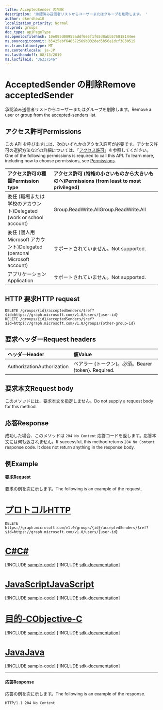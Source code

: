 ```yaml
---
title: AcceptedSender の削除
description: '承認済み送信者リストからユーザーまたはグループを削除します。 '
author: dkershaw10
localization_priority: Normal
ms.prod: groups
doc_type: apiPageType
ms.openlocfilehash: 10e095d00955addf6e5f1f65d8abb576018144ee
ms.sourcegitcommit: b5425ebf648572569b032ded5b56e1dcf3830515
ms.translationtype: MT
ms.contentlocale: ja-JP
ms.lasthandoff: 08/13/2019
ms.locfileid: "36337546"
---
```

# <a name="remove-acceptedsender"></a><span data-ttu-id="52fe9-103">AcceptedSender の削除</span><span class="sxs-lookup"><span data-stu-id="52fe9-103">Remove acceptedSender</span></span>
<span data-ttu-id="52fe9-104">承認済み送信者リストからユーザーまたはグループを削除します。</span><span class="sxs-lookup"><span data-stu-id="52fe9-104">Remove a user or group from the accepted-senders list.</span></span> 

## <a name="permissions"></a><span data-ttu-id="52fe9-105">アクセス許可</span><span class="sxs-lookup"><span data-stu-id="52fe9-105">Permissions</span></span>
<span data-ttu-id="52fe9-p101">この API を呼び出すには、次のいずれかのアクセス許可が必要です。アクセス許可の選択方法などの詳細については、「[アクセス許可](/graph/permissions-reference)」を参照してください。</span><span class="sxs-lookup"><span data-stu-id="52fe9-p101">One of the following permissions is required to call this API. To learn more, including how to choose permissions, see [Permissions](/graph/permissions-reference).</span></span>

| <span data-ttu-id="52fe9-108">アクセス許可の種類</span><span class="sxs-lookup"><span data-stu-id="52fe9-108">Permission type</span></span>                        | <span data-ttu-id="52fe9-109">アクセス許可 (特権の小さいものから大きいものへ)</span><span class="sxs-lookup"><span data-stu-id="52fe9-109">Permissions (from least to most privileged)</span></span>  |
|:---------------------------------------|:-------------------------------------------- |
| <span data-ttu-id="52fe9-110">委任 (職場または学校のアカウント)</span><span class="sxs-lookup"><span data-stu-id="52fe9-110">Delegated (work or school account)</span></span>     | <span data-ttu-id="52fe9-111">Group.ReadWrite.All</span><span class="sxs-lookup"><span data-stu-id="52fe9-111">Group.ReadWrite.All</span></span> |
| <span data-ttu-id="52fe9-112">委任 (個人用 Microsoft アカウント)</span><span class="sxs-lookup"><span data-stu-id="52fe9-112">Delegated (personal Microsoft account)</span></span> | <span data-ttu-id="52fe9-113">サポートされていません。</span><span class="sxs-lookup"><span data-stu-id="52fe9-113">Not supported.</span></span> |
| <span data-ttu-id="52fe9-114">アプリケーション</span><span class="sxs-lookup"><span data-stu-id="52fe9-114">Application</span></span>                            | <span data-ttu-id="52fe9-115">サポートされていません。</span><span class="sxs-lookup"><span data-stu-id="52fe9-115">Not supported.</span></span> |

## <a name="http-request"></a><span data-ttu-id="52fe9-116">HTTP 要求</span><span class="sxs-lookup"><span data-stu-id="52fe9-116">HTTP request</span></span>

<!-- { "blockType": "ignored" } -->
```http
DELETE /groups/{id}/acceptedSenders/$ref?$id=https://graph.microsoft.com/v1.0/users/{user-id}
DELETE /groups/{id}/acceptedSenders/$ref?$id=https://graph.microsoft.com/v1.0/groups/{other-group-id}
```

## <a name="request-headers"></a><span data-ttu-id="52fe9-117">要求ヘッダー</span><span class="sxs-lookup"><span data-stu-id="52fe9-117">Request headers</span></span>
| <span data-ttu-id="52fe9-118">ヘッダー</span><span class="sxs-lookup"><span data-stu-id="52fe9-118">Header</span></span>         | <span data-ttu-id="52fe9-119">値</span><span class="sxs-lookup"><span data-stu-id="52fe9-119">Value</span></span>                      |
|:---------------|:---------------------------|
| <span data-ttu-id="52fe9-120">Authorization</span><span class="sxs-lookup"><span data-stu-id="52fe9-120">Authorization</span></span>  | <span data-ttu-id="52fe9-p102">ベアラー {トークン}。必須。</span><span class="sxs-lookup"><span data-stu-id="52fe9-p102">Bearer {token}. Required.</span></span>  

## <a name="request-body"></a><span data-ttu-id="52fe9-123">要求本文</span><span class="sxs-lookup"><span data-stu-id="52fe9-123">Request body</span></span>
<span data-ttu-id="52fe9-124">このメソッドには、要求本文を指定しません。</span><span class="sxs-lookup"><span data-stu-id="52fe9-124">Do not supply a request body for this method.</span></span>

## <a name="response"></a><span data-ttu-id="52fe9-125">応答</span><span class="sxs-lookup"><span data-stu-id="52fe9-125">Response</span></span>
<span data-ttu-id="52fe9-p103">成功した場合、このメソッドは `204 No Content` 応答コードを返します。応答本文には何も返されません。</span><span class="sxs-lookup"><span data-stu-id="52fe9-p103">If successful, this method returns `204 No Content` response code. It does not return anything in the response body.</span></span>

## <a name="example"></a><span data-ttu-id="52fe9-128">例</span><span class="sxs-lookup"><span data-stu-id="52fe9-128">Example</span></span>
#### <a name="request"></a><span data-ttu-id="52fe9-129">要求</span><span class="sxs-lookup"><span data-stu-id="52fe9-129">Request</span></span>
<span data-ttu-id="52fe9-130">要求の例を次に示します。</span><span class="sxs-lookup"><span data-stu-id="52fe9-130">The following is an example of the request.</span></span>


# <a name="httptabhttp"></a>[<span data-ttu-id="52fe9-131">プロトコル</span><span class="sxs-lookup"><span data-stu-id="52fe9-131">HTTP</span></span>](#tab/http)
<!-- {
  "blockType": "request",
  "name": "delete_acceptedsenders_from_group"
}-->
```http
DELETE https://graph.microsoft.com/v1.0/groups/{id}/acceptedSenders/$ref?$id=https://graph.microsoft.com/v1.0/users/{user-id}
```
# <a name="ctabcsharp"></a>[<span data-ttu-id="52fe9-132">C#</span><span class="sxs-lookup"><span data-stu-id="52fe9-132">C#</span></span>](#tab/csharp)
[!INCLUDE [sample-code](../includes/snippets/csharp/delete-acceptedsenders-from-group-csharp-snippets.md)]
[!INCLUDE [sdk-documentation](../includes/snippets/snippets-sdk-documentation-link.md)]

# <a name="javascripttabjavascript"></a>[<span data-ttu-id="52fe9-133">JavaScript</span><span class="sxs-lookup"><span data-stu-id="52fe9-133">JavaScript</span></span>](#tab/javascript)
[!INCLUDE [sample-code](../includes/snippets/javascript/delete-acceptedsenders-from-group-javascript-snippets.md)]
[!INCLUDE [sdk-documentation](../includes/snippets/snippets-sdk-documentation-link.md)]

# <a name="objective-ctabobjc"></a>[<span data-ttu-id="52fe9-134">目的-C</span><span class="sxs-lookup"><span data-stu-id="52fe9-134">Objective-C</span></span>](#tab/objc)
[!INCLUDE [sample-code](../includes/snippets/objc/delete-acceptedsenders-from-group-objc-snippets.md)]
[!INCLUDE [sdk-documentation](../includes/snippets/snippets-sdk-documentation-link.md)]

# <a name="javatabjava"></a>[<span data-ttu-id="52fe9-135">Java</span><span class="sxs-lookup"><span data-stu-id="52fe9-135">Java</span></span>](#tab/java)
[!INCLUDE [sample-code](../includes/snippets/java/delete-acceptedsenders-from-group-java-snippets.md)]
[!INCLUDE [sdk-documentation](../includes/snippets/snippets-sdk-documentation-link.md)]

---


#### <a name="response"></a><span data-ttu-id="52fe9-136">応答</span><span class="sxs-lookup"><span data-stu-id="52fe9-136">Response</span></span>
<span data-ttu-id="52fe9-137">応答の例を次に示します。</span><span class="sxs-lookup"><span data-stu-id="52fe9-137">The following is an example of the response.</span></span> 

<!-- {
  "blockType": "response",
  "truncated": true
} -->
```http
HTTP/1.1 204 No Content
```

<!-- uuid: 8fcb5dbc-d5aa-4681-8e31-b001d5168d79
2015-10-25 14:57:30 UTC -->
<!-- {
  "type": "#page.annotation",
  "description": "Create acceptedSender",
  "keywords": "",
  "section": "documentation",
  "tocPath": "",
  "suppressions": [
  ]
}-->
